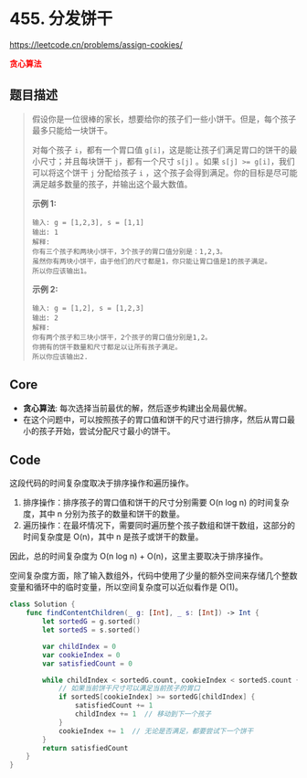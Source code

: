 # 455. 分发饼干

https://leetcode.cn/problems/assign-cookies/

**<font color=red>贪心算法</font>**

## 题目描述

> 假设你是一位很棒的家长，想要给你的孩子们一些小饼干。但是，每个孩子最多只能给一块饼干。
>
> 对每个孩子 `i`，都有一个胃口值 `g[i]`，这是能让孩子们满足胃口的饼干的最小尺寸；并且每块饼干 `j`，都有一个尺寸 `s[j]` 。如果 `s[j] >= g[i]`，我们可以将这个饼干 `j` 分配给孩子 `i` ，这个孩子会得到满足。你的目标是尽可能满足越多数量的孩子，并输出这个最大数值。
>
>  
>
> **示例 1:**
>
> ```
> 输入: g = [1,2,3], s = [1,1]
> 输出: 1
> 解释: 
> 你有三个孩子和两块小饼干，3个孩子的胃口值分别是：1,2,3。
> 虽然你有两块小饼干，由于他们的尺寸都是1，你只能让胃口值是1的孩子满足。
> 所以你应该输出1。
> ```
>
> **示例 2:**
>
> ```
> 输入: g = [1,2], s = [1,2,3]
> 输出: 2
> 解释: 
> 你有两个孩子和三块小饼干，2个孩子的胃口值分别是1,2。
> 你拥有的饼干数量和尺寸都足以让所有孩子满足。
> 所以你应该输出2.
> ```



## Core

- **贪心算法**: 每次选择当前最优的解，然后逐步构建出全局最优解。
- 在这个问题中，可以按照孩子的胃口值和饼干的尺寸进行排序，然后从胃口最小的孩子开始，尝试分配尺寸最小的饼干。

## Code

这段代码的时间复杂度取决于排序操作和遍历操作。

1. 排序操作：排序孩子的胃口值和饼干的尺寸分别需要 O(n log n) 的时间复杂度，其中 n 分别为孩子的数量和饼干的数量。
2. 遍历操作：在最坏情况下，需要同时遍历整个孩子数组和饼干数组，这部分的时间复杂度是 O(n)，其中 n 是孩子或饼干的数量。

因此，总的时间复杂度为 O(n log n) + O(n)，这里主要取决于排序操作。

空间复杂度方面，除了输入数组外，代码中使用了少量的额外空间来存储几个整数变量和循环中的临时变量，所以空间复杂度可以近似看作是 O(1)。

```swift
class Solution {
    func findContentChildren(_ g: [Int], _ s: [Int]) -> Int {
        let sortedG = g.sorted()
        let sortedS = s.sorted()

        var childIndex = 0
        var cookieIndex = 0
        var satisfiedCount = 0

        while childIndex < sortedG.count, cookieIndex < sortedS.count {
            // 如果当前饼干尺寸可以满足当前孩子的胃口
            if sortedS[cookieIndex] >= sortedG[childIndex] {
                satisfiedCount += 1
                childIndex += 1  // 移动到下一个孩子
            }
            cookieIndex += 1  // 无论是否满足，都要尝试下一个饼干
        }
        return satisfiedCount
    }
}
```

